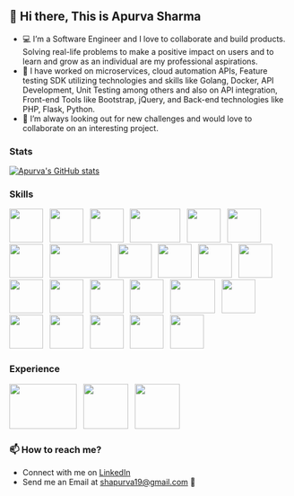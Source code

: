## 👋 Hi there, This is Apurva Sharma
- :computer: I’m a Software Engineer and I love to collaborate and build products. Solving real-life problems to make a positive impact on users and to learn and grow as an individual are my professional aspirations.
- :rocket: I have worked on microservices, cloud automation APIs, Feature testing SDK utilizing technologies and skills like Golang, Docker, API Development, Unit Testing among others and also on API integration, Front-end Tools like Bootstrap, jQuery, and Back-end technologies like PHP, Flask, Python.
- :thought_balloon: I’m always looking out for new challenges and would love to collaborate on an interesting project.


### Stats

[![Apurva's GitHub stats](https://github-readme-stats.vercel.app/api?username=apurva19&count_private=true&show_icons=true&hide=stars,issues,contribs&theme=radical&include_all_commits=True)](https://github.com/anuraghazra/github-readme-stats)



### Skills
<img src="https://user-images.githubusercontent.com/34369830/124351372-6dd58380-dc17-11eb-9b62-94c94ab370c3.png" width="60" height="60">&nbsp;&nbsp; <img src="https://user-images.githubusercontent.com/34369830/124351375-74fc9180-dc17-11eb-8103-7a11b778ba3b.png" width="60" height="60">&nbsp;&nbsp; <img src="https://user-images.githubusercontent.com/34369830/124350838-885a2d80-dc14-11eb-8d28-ae11e32de859.png" width="60" height="60">&nbsp;&nbsp; <img src="https://user-images.githubusercontent.com/34369830/124350944-2a7a1580-dc15-11eb-9105-06ba60e298eb.png" width="90" height="60">&nbsp;&nbsp; <img src="https://user-images.githubusercontent.com/34369830/124351305-349d1380-dc17-11eb-9c3b-63f65903850d.png" width="60" height="60">&nbsp;&nbsp; <img src="https://user-images.githubusercontent.com/34369830/124351380-7af27280-dc17-11eb-9fff-471182ee5728.png" width="60" height="60">&nbsp;&nbsp; <img src="https://user-images.githubusercontent.com/34369830/124351309-3bc42180-dc17-11eb-9ebc-2dc42f186c22.png" width="60" height="60">&nbsp;&nbsp; <img src="https://user-images.githubusercontent.com/34369830/124351321-467eb680-dc17-11eb-9f58-58e2455bb7f2.png" width="110" height="60">&nbsp;&nbsp; <img src="https://user-images.githubusercontent.com/34369830/124351280-0b7c8300-dc17-11eb-8751-108c0fefff50.png" width="60" height="60">&nbsp;&nbsp; <img src="https://user-images.githubusercontent.com/34369830/124351354-657d4880-dc17-11eb-9171-79075b4bb2de.png" width="60" height="60">&nbsp;&nbsp; <img src="https://user-images.githubusercontent.com/34369830/124350909-fbfc3a80-dc14-11eb-81c1-4e0abc364be2.png" width="60" height="60">&nbsp;&nbsp; <img src="https://user-images.githubusercontent.com/34369830/124351501-564aca80-dc18-11eb-8b62-86848eedf8ab.png" width="60" height="60">&nbsp;&nbsp; <img src="https://user-images.githubusercontent.com/34369830/124351273-01f31b00-dc17-11eb-99be-463415a92d20.png" width="60" height="60">&nbsp;&nbsp; <img src="https://user-images.githubusercontent.com/34369830/124351268-f69fef80-dc16-11eb-9b80-e4dc6706e3e9.png" width="60" height="60">&nbsp;&nbsp; <img src="https://user-images.githubusercontent.com/34369830/124351405-bab95a00-dc17-11eb-9671-01ed14ae8046.png" width="60" height="60">&nbsp;&nbsp; <img src="https://user-images.githubusercontent.com/34369830/124351332-54343c00-dc17-11eb-9821-4b0c989c6882.png" width="60" height="60">&nbsp;&nbsp; <img src="https://user-images.githubusercontent.com/34369830/124350925-146c5500-dc15-11eb-99ee-211eb17412e4.png" width="80" height="60">&nbsp;&nbsp; <img src="https://user-images.githubusercontent.com/34369830/124351284-133c2780-dc17-11eb-80ec-ff15d44e60ec.png" width="60" height="60">&nbsp;&nbsp;  <img src="https://user-images.githubusercontent.com/34369830/124351338-5f876780-dc17-11eb-939c-9b052c1f18ef.png" width="60" height="60">&nbsp;&nbsp;  <img src="https://user-images.githubusercontent.com/34369830/124351285-19ca9f00-dc17-11eb-950a-a9d89045644c.png" width="60" height="60">&nbsp;&nbsp;  <img src="https://user-images.githubusercontent.com/34369830/124351289-1fc08000-dc17-11eb-98c9-cd5632e836cd.png" width="60" height="60">&nbsp;&nbsp;  <img src="https://user-images.githubusercontent.com/34369830/124351334-59918680-dc17-11eb-899c-511a0c51cee2.png" width="60" height="60">&nbsp;&nbsp;  <img src="https://user-images.githubusercontent.com/34369830/124351314-41216c00-dc17-11eb-877e-e32b4b61b720.png" width="60" height="60">&nbsp;&nbsp;  



### Experience
<img src="https://user-images.githubusercontent.com/34369830/124351745-cf96ed00-dc19-11eb-9cfd-7d3aaf5cc92b.jpg" width="120" height="80">&nbsp;&nbsp; <img src="https://user-images.githubusercontent.com/34369830/124351453-0409a980-dc18-11eb-944b-3546dc957d41.png" width="80" height="80">&nbsp;&nbsp; <img src="https://user-images.githubusercontent.com/34369830/124350961-4bdb0180-dc15-11eb-9c00-5e04baf0209e.png" width="80" height="80">



### 📫 How to reach me?
- Connect with me on [LinkedIn](https://www.linkedin.com/in/apurva-sharma19/)
- Send me an Email at shapurva19@gmail.com :email:

<!---
apurva19/apurva19 is a ✨ special ✨ repository because its `README.md` (this file) appears on your GitHub profile.
You can click the Preview link to take a look at your changes.
--->
